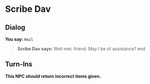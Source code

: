 # Scribe Dav


## Dialog

**You say:** `Hail`



>**Scribe Dav says:** Well met. friend.  May I be of assistance?
end



## Turn-Ins



**This NPC *should* return incorrect items given.**





